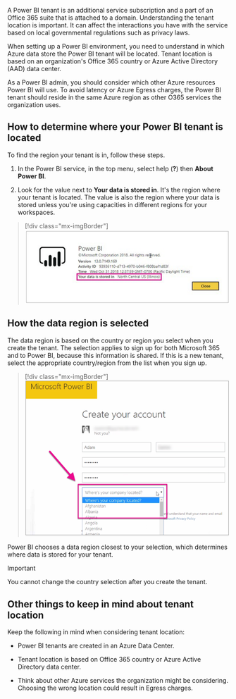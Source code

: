 A Power BI tenant is an additional service subscription and a part of an Office 365 suite that is attached to a domain. Understanding the tenant location is important. It can affect the interactions you have with the service based on local governmental regulations such as privacy laws. 

When setting up a Power BI environment, you need to understand in which Azure data store the Power BI tenant will be located. Tenant location is based on an organization's Office 365 country or Azure Active Directory (AAD) data center.

As a Power BI admin, you should consider which other Azure resources Power BI will use. To avoid latency or Azure Egress charges, the Power BI tenant should reside in the same Azure region as other O365 services the organization uses.

## How to determine where your Power BI tenant is located

To find the region your tenant is in, follow these steps.

1. In the Power BI service, in the top menu, select help (**?**) then **About Power BI**.

1. Look for the value next to **Your data is stored in**. It's the region where your tenant is located. The value is also the region where your data is stored unless you're using capacities in different regions for your workspaces.

> [!div class="mx-imgBorder"]
> [![Screenshot of Power BI version, Activity ID, and data storage location.](../media/1-about.png)](../media/1-about.png#lightbox)

## How the data region is selected

The data region is based on the country or region you select when you create the tenant. The selection applies to sign up for both Microsoft 365 and to Power BI, because this information is shared. If this is a new tenant, select the appropriate country/region from the list when you sign up.

> [!div class="mx-imgBorder"]
> [![Screenshot of the Create your account dialog box with company country location dropdown list.](../media/1-create.png)](../media/1-create.png#lightbox)

Power BI chooses a data region closest to your selection, which determines where data is stored for your tenant.

> [!Important]
> You cannot change the country selection after you create the tenant.

## Other things to keep in mind about tenant location

Keep the following in mind when considering tenant location:

- Power BI tenants are created in an Azure Data Center.

- Tenant location is based on Office 365 country or Azure Active Directory data center.

- Think about other Azure services the organization might be considering. Choosing the wrong location could result in Egress charges.


